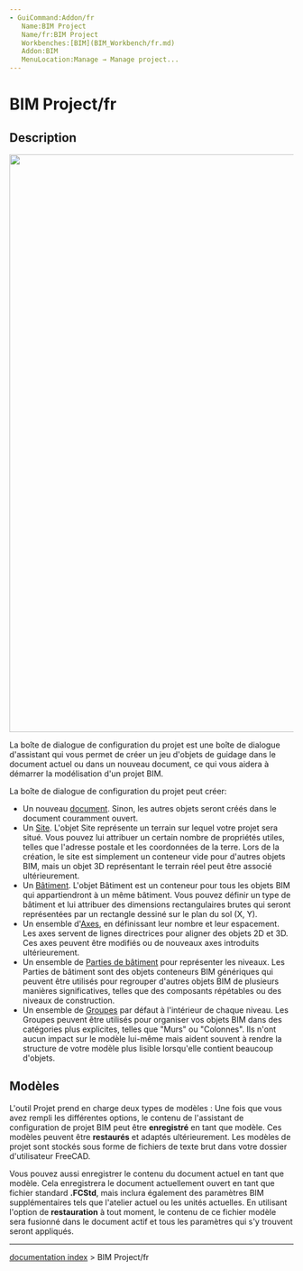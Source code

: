 ```yaml
---
- GuiCommand:Addon/fr
   Name:BIM Project
   Name/fr:BIM Project
   Workbenches:[BIM](BIM_Workbench/fr.md)
   Addon:BIM
   MenuLocation:Manage → Manage project...
---
```


# BIM Project/fr

## Description

<img alt="" src=images/BIM_project_screenshot.png  style="width:1024px;">

La boîte de dialogue de configuration du projet est une boîte de dialogue d'assistant qui vous permet de créer un jeu d'objets de guidage dans le document actuel ou dans un nouveau document, ce qui vous aidera à démarrer la modélisation d'un projet BIM.

La boîte de dialogue de configuration du projet peut créer:

-   Un nouveau [document](Document_structure/fr.md). Sinon, les autres objets seront créés dans le document couramment ouvert.
-   Un [Site](Arch_Site/fr.md). L\'objet Site représente un terrain sur lequel votre projet sera situé. Vous pouvez lui attribuer un certain nombre de propriétés utiles, telles que l\'adresse postale et les coordonnées de la terre. Lors de la création, le site est simplement un conteneur vide pour d\'autres objets BIM, mais un objet 3D représentant le terrain réel peut être associé ultérieurement.
-   Un [Bâtiment](Arch_Building/fr.md). L\'objet Bâtiment est un conteneur pour tous les objets BIM qui appartiendront à un même bâtiment. Vous pouvez définir un type de bâtiment et lui attribuer des dimensions rectangulaires brutes qui seront représentées par un rectangle dessiné sur le plan du sol (X, Y).
-   Un ensemble d\'[Axes](Arch_Axis/fr.md), en définissant leur nombre et leur espacement. Les axes servent de lignes directrices pour aligner des objets 2D et 3D. Ces axes peuvent être modifiés ou de nouveaux axes introduits ultérieurement.
-   Un ensemble de [Parties de bâtiment](Arch_BuildingPart/fr.md) pour représenter les niveaux. Les Parties de bâtiment sont des objets conteneurs BIM génériques qui peuvent être utilisés pour regrouper d\'autres objets BIM de plusieurs manières significatives, telles que des composants répétables ou des niveaux de construction.
-   Un ensemble de [Groupes](Std_Group/fr.md) par défaut à l\'intérieur de chaque niveau. Les Groupes peuvent être utilisés pour organiser vos objets BIM dans des catégories plus explicites, telles que \"Murs\" ou \"Colonnes\". Ils n\'ont aucun impact sur le modèle lui-même mais aident souvent à rendre la structure de votre modèle plus lisible lorsqu\'elle contient beaucoup d\'objets.

## Modèles

L\'outil Projet prend en charge deux types de modèles : Une fois que vous avez rempli les différentes options, le contenu de l\'assistant de configuration de projet BIM peut être **enregistré** en tant que modèle. Ces modèles peuvent être **restaurés** et adaptés ultérieurement. Les modèles de projet sont stockés sous forme de fichiers de texte brut dans votre dossier d'utilisateur FreeCAD.

Vous pouvez aussi enregistrer le contenu du document actuel en tant que modèle. Cela enregistrera le document actuellement ouvert en tant que fichier standard **.FCStd**, mais inclura également des paramètres BIM supplémentaires tels que l\'atelier actuel ou les unités actuelles. En utilisant l\'option de **restauration** à tout moment, le contenu de ce fichier modèle sera fusionné dans le document actif et tous les paramètres qui s\'y trouvent seront appliqués.

---
[documentation index](../README.md) > BIM Project/fr
